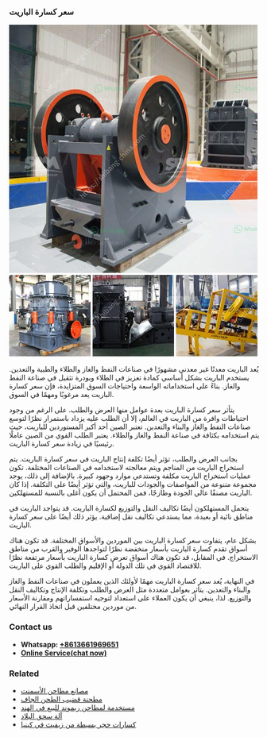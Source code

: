 <h3>سعر كسارة الباريت</h3><img src='1701851002.jpg' alt=''><p>يُعد الباريت معدنًا غير معدني مشهورًا في صناعات النفط والغاز والطلاء والطبية والتعدين. يستخدم الباريت بشكل أساسي كمادة تعزيز في الطلاء وبودرة تثقيل في صناعة النفط والغاز. بناءً على استخداماته الواسعة واحتياجات السوق المتزايدة، فإن سعر كسارة الباريت يعد مرغوبًا ومهمًا في السوق.</p><p>يتأثر سعر كسارة الباريت بعدة عوامل منها العرض والطلب. على الرغم من وجود احتياطات وافرة من الباريت في العالم، إلا أن الطلب عليه يزداد باستمرار نظرًا لتوسع صناعات النفط والغاز والبناء والتعدين. تعتبر الصين أحد أكبر المستوردين للباريت، حيث يتم استخدامه بكثافة في صناعة النفط والغاز والطلاء. يعتبر الطلب القوي من الصين عاملًا رئيسيًا في زيادة سعر كسارة الباريت.</p><p>بجانب العرض والطلب، تؤثر أيضًا تكلفة إنتاج الباريت في سعر كسارة الباريت. يتم استخراج الباريت من المناجم ويتم معالجته لاستخدامه في الصناعات المختلفة. تكون عمليات استخراج الباريت مكلفة وتستدعي موارد وجهود كبيرة. بالإضافة إلى ذلك، يوجد مجموعة متنوعة من المواصفات والجودات للباريت، والتي تؤثر أيضًا على التكلفة. إذا كان الباريت مصنفًا عالي الجودة وطازجًا، فمن المحتمل أن يكون أغلى بالنسبة للمستهلكين.</p><p>يتحمل المستهلكون أيضًا تكاليف النقل والتوزيع لكسارة الباريت. قد يتواجد الباريت في مناطق نائية أو بعيدة، مما يستدعي تكاليف نقل إضافية. يؤثر ذلك أيضًا على سعر كسارة الباريت.</p><p>بشكل عام، يتفاوت سعر كسارة الباريت بين الموردين والأسواق المختلفة. قد تكون هناك أسواق تقدم كسارة الباريت بأسعار منخفضة نظرًا لتواجدها الوفير والقرب من مناطق الاستخراج. في المقابل، قد تكون هناك أسواق تعرض كسارة الباريت بأسعار مرتفعة نظرًا للاقتصاد القوي في تلك الدولة أو الإقليم والطلب القوي على الباريت.</p><p>في النهاية، يُعد سعر كسارة الباريت مهمًا لأولئك الذين يعملون في صناعات النفط والغاز والبناء والتعدين. يتأثر بعوامل متعددة مثل العرض والطلب وتكلفة الإنتاج وتكاليف النقل والتوزيع. لذا، ينبغي أن يكون العملاء على استعداد لتوجيه استفساراتهم ومقارنة الأسعار من موردين مختلفين قبل اتخاذ القرار النهائي.</p><h3>Contact us</h3><ul><li><strong>Whatsapp:&nbsp;<a href="https://wa.me/8613661969651">+8613661969651</a></strong></li><li><a href="https://swt.shibang-china.com/?git&amp;zhl&amp;سعر كسارة الباريت"><strong>Online Service(chat now)</strong></a></li></ul><h3>Related</h3><ul><li><a href='مصانع مطاحن الأسمنت.md'>مصانع مطاحن الأسمنت</a></li><li><a href='مطحنة قضيب الطحن الجاف.md'>مطحنة قضيب الطحن الجاف</a></li><li><a href='مستخدمة لمطاحن ريموند للبيع في الهند.md'>مستخدمة لمطاحن ريموند للبيع في الهند</a></li><li><a href='آلة سحق البلاد.md'>آلة سحق البلاد</a></li><li><a href='كسارات حجر بسيطة من زيفيث في كينيا.md'>كسارات حجر بسيطة من زيفيث في كينيا</a></li></ul>